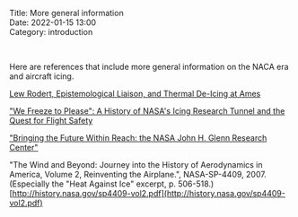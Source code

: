 Title: More general information  
Date: 2022-01-15 13:00  
Category: introduction  

<br>

Here are references that include more general information on the NACA era and aircraft icing.  

[Lew Rodert, Epistemological Liaison, and Thermal De-Icing at Ames](https://history.nasa.gov/SP-4219/Chapter2.html)

["We Freeze to Please": A History of NASA's Icing Research Tunnel and the Quest for Flight Safety](https://ntrs.nasa.gov/citations/20020066162)

["Bringing the Future Within Reach: the NASA John H. Glenn Research Center"](https://history.nasa.gov/SP-2016-627.pdf)  

"The Wind and Beyond: Journey into the History of Aerodynamics in America, Volume 2, Reinventing the Airplane.", NASA-SP-4409, 2007. 
(Especially the "Heat Against Ice" excerpt, p. 506-518.)  
[http://history.nasa.gov/sp4409-vol2.pdf](http://history.nasa.gov/sp4409-vol2.pdf)  
